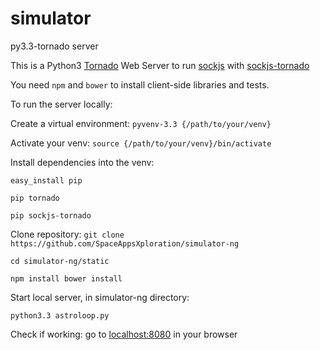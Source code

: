 simulator
=========

py3.3-tornado server

This is a Python3 [Tornado](https://github.com/tornadoweb/tornado) Web Server to run [sockjs](https://github.com/sockjs/sockjs-client) with [sockjs-tornado](https://github.com/mrjoes/sockjs-tornado)

You need `npm` and `bower` to install client-side libraries and tests.

To run the server locally:

Create a virtual environment: `pyvenv-3.3 {/path/to/your/venv}`

Activate your venv: `source {/path/to/your/venv}/bin/activate`

Install dependencies into the venv: 

`easy_install pip`

`pip tornado`

`pip sockjs-tornado`

Clone repository: `git clone https://github.com/SpaceAppsXploration/simulator-ng`

`cd simulator-ng/static`

`npm install
bower install`

Start local server, in simulator-ng directory:

`python3.3 astroloop.py`

Check if working: go to [localhost:8080](http://localhost:8080) in your browser
